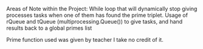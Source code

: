 Areas of Note within the Project:
While loop that will dynamically stop giving processes tasks when one of them has found the prime triplet.
Usage of rQueue and tQueue (multiprocessing.Queue()) to give tasks, and hand results back to a global primes list

Prime function used was given by teacher I take no credit of it.
